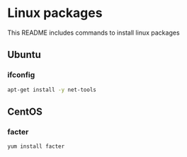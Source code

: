 # Linux packages
This README includes commands to install linux packages

## Ubuntu
### ifconfig
```sh
apt-get install -y net-tools
```

## CentOS
### facter
```sh
yum install facter
```
